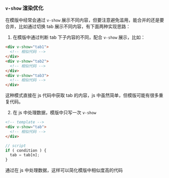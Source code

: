 ### `v-show` 渲染优化

在模版中经常会通过 `v-show` 展示不同内容，但要注意避免滥用，能合并的还是要合并，比如通过切换 tab 展示不同内容，有下面两种实现思路：   

1. 在模版中通过判断 tab 下子内容的不同，配合 `v-show` 展示，比如：   

```html
<div v-show="tab1">
  <!-- 相似代码 -->
</div>
<div v-show="tab2">
  <!-- 相似代码 -->
</div>
<div v-show="tab3">
  <!-- 相似代码 -->
</div>
```

这种模式直接在 js 代码中获取 tab 的内容，js 中虽然简单，但模版可能有很多重复代码。

2. 在 js 中处理数据，模版中只写一次 `v-show`   

```html
<!-- template -->
<div v-show="tab">
  <!-- 相似代码 -->
</div>
```

```js
// script
if ( condition ) {
  tab = tab[n];
}
```

通过在 js 中处理数据，这样可以简化模版中相似度高的代码

